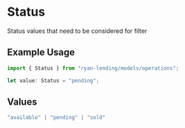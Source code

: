 # Status

Status values that need to be considered for filter

## Example Usage

```typescript
import { Status } from "ryan-lending/models/operations";

let value: Status = "pending";
```

## Values

```typescript
"available" | "pending" | "sold"
```